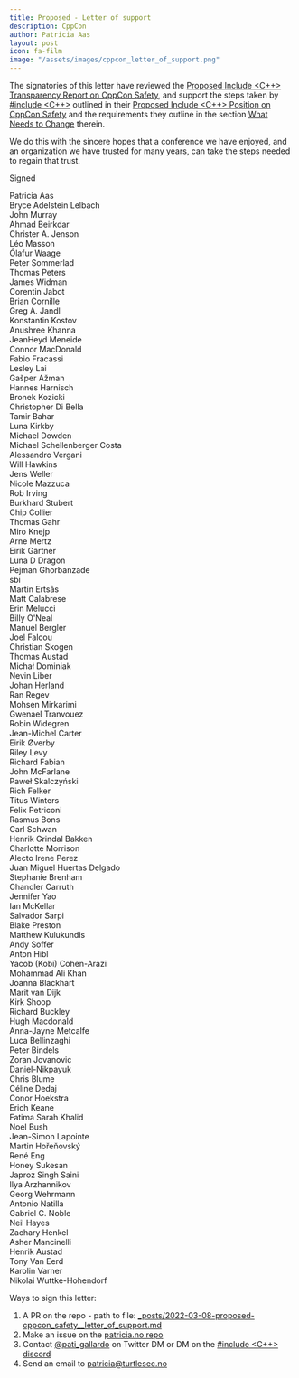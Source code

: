 ```yaml
---
title: Proposed - Letter of support
description: CppCon
author: Patricia Aas
layout: post
icon: fa-film
image: "/assets/images/cppcon_letter_of_support.png"
---
```


The signatories of this letter have reviewed the [Proposed Include <C++> Transparency Report on CppCon Safety][1], and support the
steps taken by [#include <C++>][8] outlined in their [Proposed Include <C++> Position on CppCon Safety][2] and the requirements they
outline in the section [What Needs to Change][3] therein.

We do this with the sincere hopes that a conference we have enjoyed, and an organization we have trusted for many years,
can take the steps needed to regain that trust.

Signed

Patricia Aas <br>
Bryce Adelstein Lelbach <br>
John Murray <br>
Ahmad Beirkdar <br>
Christer A. Jenson <br>
Léo Masson <br>
Ólafur Waage <br>
Peter Sommerlad <br>
Thomas Peters <br>
James Widman <br>
Corentin Jabot <br>
Brian Cornille <br>
Greg A. Jandl <br>
Konstantin Kostov <br>
Anushree Khanna <br>
JeanHeyd Meneide <br>
Connor MacDonald <br>
Fabio Fracassi <br>
Lesley Lai <br>
Gašper Ažman <br>
Hannes Harnisch <br>
Bronek Kozicki <br>
Christopher Di Bella <br>
Tamir Bahar <br>
Luna Kirkby <br>
Michael Dowden <br>
Michael Schellenberger Costa <br>
Alessandro Vergani <br>
Will Hawkins <br>
Jens Weller <br>
Nicole Mazzuca <br>
Rob Irving <br>
Burkhard Stubert <br>
Chip Collier <br>
Thomas Gahr <br>
Miro Knejp <br>
Arne Mertz <br>
Eirik Gärtner <br>
Luna D Dragon <br>
Pejman Ghorbanzade <br>
sbi <br>
Martin Ertsås <br>
Matt Calabrese <br>
Erin Melucci <br>
Billy O'Neal <br>
Manuel Bergler <br>
Joel Falcou <br>
Christian Skogen <br>
Thomas Austad <br>
Michał Dominiak <br>
Nevin Liber <br>
Johan Herland <br>
Ran Regev <br>
Mohsen Mirkarimi <br>
Gwenael Tranvouez <br>
Robin Widegren <br>
Jean-Michel Carter <br>
Eirik Øverby <br>
Riley Levy <br>
Richard Fabian <br>
John McFarlane <br>
Paweł Skalczyński <br>
Rich Felker <br>
Titus Winters <br>
Felix Petriconi <br>
Rasmus Bons <br>
Carl Schwan <br>
Henrik Grindal Bakken <br>
Charlotte Morrison <br>
Alecto Irene Perez <br>
Juan Miguel Huertas Delgado <br>
Stephanie Brenham <br>
Chandler Carruth <br>
Jennifer Yao<br>
Ian McKellar<br>
Salvador Sarpi <br>
Blake Preston <br>
Matthew Kulukundis <br>
Andy Soffer <br>
Anton Hibl <br>
Yacob (Kobi) Cohen-Arazi <br>
Mohammad Ali Khan <br>
Joanna Blackhart <br>
Marit van Dijk <br>
Kirk Shoop <br>
Richard Buckley <br>
Hugh Macdonald <br>
Anna-Jayne Metcalfe <br>
Luca Bellinzaghi <br>
Peter Bindels <br>
Zoran Jovanovic <br>
Daniel-Nikpayuk <br>
Chris Blume <br>
Céline Dedaj <br>
Conor Hoekstra <br>
Erich Keane <br>
Fatima Sarah Khalid <br>
Noel Bush <br>
Jean-Simon Lapointe <br>
Martin Hořeňovský <br>
René Eng <br>
Honey Sukesan <br>
Japroz Singh Saini <br>
Ilya Arzhannikov <br>
Georg Wehrmann <br>
Antonio Natilla <br>
Gabriel C. Noble <br>
Neil Hayes <br>
Zachary Henkel <br>
Asher Mancinelli <br>
Henrik Austad <br>
Tony Van Eerd <br>
Karolin Varner <br>
Nikolai Wuttke-Hohendorf <br>


Ways to sign this letter:
1. A PR on the repo - path to file: [_posts/2022-03-08-proposed-cppcon_safety__letter_of_support.md][4]
2. Make an issue on the [patricia.no repo][5]
3. Contact [@pati_gallardo][7] on Twitter DM or DM on the [#include <C++> discord][6]
4. Send an email to patricia@turtlesec.no

[1]: https://patricia.no/2022/03/08/proposed-cppcon_safety__transparency_report.html
[2]: https://patricia.no/2022/03/08/proposed-cppcon_safety__include_cpp_position.html
[3]: https://patricia.no/2022/03/08/proposed-cppcon_safety__include_cpp_position.html#what-needs-to-change
[4]: https://github.com/patricia-gallardo/patricia-gallardo.github.io/tree/master/_posts/2022-03-08-proposed-cppcon_safety__letter_of_support.md
[5]: https://github.com/patricia-gallardo/patricia-gallardo.github.io
[6]: https://www.includecpp.org/discord/
[7]: https://twitter.com/pati_gallardo
[8]: https://www.includecpp.org/
